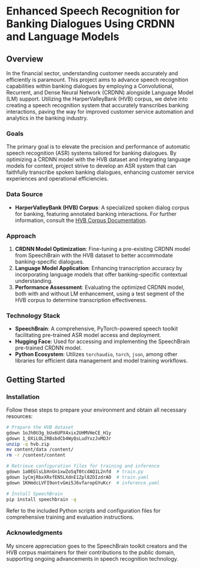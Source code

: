 # Enhanced Speech Recognition for Banking Dialogues Using CRDNN and Language Models

## Overview

In the financial sector, understanding customer needs accurately and efficiently is paramount. This project aims to advance speech recognition capabilities within banking dialogues by employing a Convolutional, Recurrent, and Dense Neural Network (CRDNN) alongside Language Model (LM) support. Utilizing the HarperValleyBank (HVB) corpus, we delve into creating a speech recognition system that accurately transcribes banking interactions, paving the way for improved customer service automation and analytics in the banking industry.

### Goals

The primary goal is to elevate the precision and performance of automatic speech recognition (ASR) systems tailored for banking dialogues. By optimizing a CRDNN model with the HVB dataset and integrating language models for context, project strive to develop an ASR system that can faithfully transcribe spoken banking dialogues, enhancing customer service experiences and operational efficiencies.

### Data Source

- **HarperValleyBank (HVB) Corpus**: A specialized spoken dialog corpus for banking, featuring annotated banking interactions. For further information, consult the [HVB Corpus Documentation](https://arxiv.org/pdf/2010.13929.pdf).

### Approach

1. **CRDNN Model Optimization**: Fine-tuning a pre-existing CRDNN model from SpeechBrain with the HVB dataset to better accommodate banking-specific dialogues.
2. **Language Model Application**: Enhancing transcription accuracy by incorporating language models that offer banking-specific contextual understanding.
3. **Performance Assessment**: Evaluating the optimized CRDNN model, both with and without LM enhancement, using a test segment of the HVB corpus to determine transcription effectiveness.

### Technology Stack

- **SpeechBrain**: A comprehensive, PyTorch-powered speech toolkit facilitating pre-trained ASR model access and deployment.
- **Hugging Face**: Used for accessing and implementing the SpeechBrain pre-trained CRDNN model.
- **Python Ecosystem**: Utilizes `torchaudio`, `torch`, `json`, among other libraries for efficient data management and model training workflows.

## Getting Started

### Installation

Follow these steps to prepare your environment and obtain all necessary resources:

```bash
# Prepare the HVB dataset
gdown 1oJh0U3g_bUx6UPX4xix2UHMVHeCE_H1y
gdown 1_OXiLOL2RBsbdCb4WyQsLudYxzJxMDJr
unzip -q hvb.zip
mv content/data /content/
rm -r /content/content

# Retrieve configuration files for training and inference
gdown 1a0EGlsLbXnGn1xwZoSqT0tcdAQ1L2nfd  # train.py
gdown 1yCmjRbxXRxfEN5LXdnE1Zpl8ZOIzdrAO  # train.yaml
gdown 1KHmdcLVFI9ontvGmi5J6vfaropGYuKcr  # inference.yaml

# Install SpeechBrain
pip install speechbrain -q
```

Refer to the included Python scripts and configuration files for comprehensive training and evaluation instructions.

### Acknowledgments

My sincere appreciation goes to the SpeechBrain toolkit creators and the HVB corpus maintainers for their contributions to the public domain, supporting ongoing advancements in speech recognition technology.